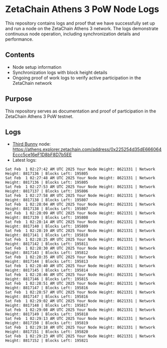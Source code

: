 # ZetaChain Athens 3 PoW Node Logs
This repository contains logs and proof that we have successfully set up and run a node on the ZetaChain Athens 3 network. The logs demonstrate continuous node operation, including synchronization details and performance.

## Contents
- Node setup information
- Synchronization logs with block height details
- Ongoing proof of work logs to verify active participation in the ZetaChain network

## Purpose
This repository serves as documentation and proof of participation in the ZetaChain Athens 3 PoW testnet.

## Logs

- [Third Bunny](https://thirdbunny.xyz/) node: https://athens.explorer.zetachain.com/address/0x225254d35dE666064Eccc5ce16eF1D8bF8D7b5EE
- Latest logs:
```
Sat Feb  1 02:27:42 AM UTC 2025 Your Node Height: 8621331 | Network Height: 8817136 | Blocks Left: 195805
Sat Feb  1 02:27:48 AM UTC 2025 Your Node Height: 8621331 | Network Height: 8817136 | Blocks Left: 195805
Sat Feb  1 02:27:53 AM UTC 2025 Your Node Height: 8621331 | Network Height: 8817137 | Blocks Left: 195806
Sat Feb  1 02:27:58 AM UTC 2025 Your Node Height: 8621331 | Network Height: 8817138 | Blocks Left: 195807
Sat Feb  1 02:28:04 AM UTC 2025 Your Node Height: 8621331 | Network Height: 8817138 | Blocks Left: 195807
Sat Feb  1 02:28:09 AM UTC 2025 Your Node Height: 8621331 | Network Height: 8817139 | Blocks Left: 195808
Sat Feb  1 02:28:14 AM UTC 2025 Your Node Height: 8621331 | Network Height: 8817140 | Blocks Left: 195809
Sat Feb  1 02:28:19 AM UTC 2025 Your Node Height: 8621331 | Network Height: 8817141 | Blocks Left: 195810
Sat Feb  1 02:28:25 AM UTC 2025 Your Node Height: 8621331 | Network Height: 8817142 | Blocks Left: 195811
Sat Feb  1 02:28:30 AM UTC 2025 Your Node Height: 8621331 | Network Height: 8817143 | Blocks Left: 195812
Sat Feb  1 02:28:35 AM UTC 2025 Your Node Height: 8621331 | Network Height: 8817144 | Blocks Left: 195813
Sat Feb  1 02:28:40 AM UTC 2025 Your Node Height: 8621331 | Network Height: 8817145 | Blocks Left: 195814
Sat Feb  1 02:28:46 AM UTC 2025 Your Node Height: 8621331 | Network Height: 8817146 | Blocks Left: 195815
Sat Feb  1 02:28:51 AM UTC 2025 Your Node Height: 8621331 | Network Height: 8817147 | Blocks Left: 195816
Sat Feb  1 02:28:57 AM UTC 2025 Your Node Height: 8621331 | Network Height: 8817147 | Blocks Left: 195816
Sat Feb  1 02:29:02 AM UTC 2025 Your Node Height: 8621331 | Network Height: 8817148 | Blocks Left: 195817
Sat Feb  1 02:29:08 AM UTC 2025 Your Node Height: 8621331 | Network Height: 8817149 | Blocks Left: 195818
Sat Feb  1 02:29:13 AM UTC 2025 Your Node Height: 8621331 | Network Height: 8817150 | Blocks Left: 195819
Sat Feb  1 02:29:18 AM UTC 2025 Your Node Height: 8621331 | Network Height: 8817151 | Blocks Left: 195820
Sat Feb  1 02:29:23 AM UTC 2025 Your Node Height: 8621331 | Network Height: 8817152 | Blocks Left: 195821
```
